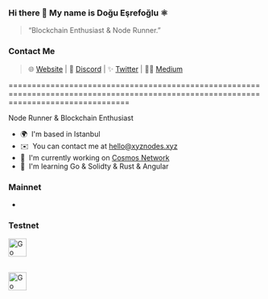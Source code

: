 ### Hi there 👋 My name is Doğu Eşrefoğlu ⚛️
> “Blockchain Enthusiast & Node Runner.”
### Contact Me

> 🌐 [Website](https://www.xyznodes.xyz) | 💬 [Discord](https://discordapp.com/users/538816066873196545) | ✨ [Twitter](https://twitter.com/doguesrefoglu91) | ✍🏻 [Medium](https://dogubey.medium.com/)

======================================================================================================================================

Node Runner & Blockchain Enthusiast

* 🌍  I'm based in Istanbul
* ✉️  You can contact me at [hello@xyznodes.xyz](mailto:hello@xyznodes.xyz)
* 🚀  I'm currently working on [Cosmos Network](http://cosmos.network)
* 🧠  I'm learning Go & Solidty & Rust & Angular

### Mainnet
-
### Testnet

<p align="left">
<a href="https://go.dev/doc/" target="_blank" rel="noreferrer"><img src="https://static.wixstatic.com/media/2e38a3_1f2218eb48d54310aa953ab90e314df8~mv2.png/v1/fill/w_80,h_80,al_c,q_85,usm_0.66_1.00_0.01,enc_auto/2e38a3_1f2218eb48d54310aa953ab90e314df8~mv2.png" width="36" height="36" alt="Go" /></a>
</p><br><a href="https://go.dev/doc/" target="_blank" rel="noreferrer"><img src="https://static.wixstatic.com/media/2e38a3_1f2218eb48d54310aa953ab90e314df8~mv2.png/v1/fill/w_80,h_80,al_c,q_85,usm_0.66_1.00_0.01,enc_auto/2e38a3_1f2218eb48d54310aa953ab90e314df8~mv2.png" width="36" height="36" alt="Go" /></a>
